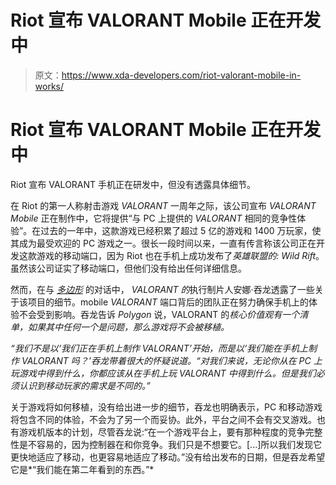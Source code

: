 # Riot 宣布 VALORANT Mobile 正在开发中

> 原文：<https://www.xda-developers.com/riot-valorant-mobile-in-works/>

# Riot 宣布 VALORANT Mobile 正在开发中

Riot 宣布 VALORANT 手机正在研发中，但没有透露具体细节。

在 Riot 的第一人称射击游戏 *VALORANT* 一周年之际，该公司宣布 *VALORANT Mobile* 正在制作中，它将提供“与 PC 上提供的 *VALORANT* 相同的竞争性体验”。在过去的一年中，这款游戏已经积累了超过 5 亿的游戏和 1400 万玩家，使其成为最受欢迎的 PC 游戏之一。很长一段时间以来，一直有传言称该公司正在开发这款游戏的移动端口，因为 Riot 也在手机上成功发布了*英雄联盟的: Wild Rift*。虽然该公司证实了移动端口，但他们没有给出任何详细信息。

然而，在与 [*多边形*](https://www.polygon.com/22463495/valorant-mobile-consoles-cross-play-riot-games-iphone) 的对话中， *VALORANT 的*执行制片人安娜·吞龙透露了一些关于该项目的细节。mobile *VALORANT* 端口背后的团队正在努力确保手机上的体验不会受到影响。吞龙告诉 *Polygon* 说，VALORANT 的*核心价值观有一个清单，如果其中任何一个是问题，那么游戏将不会被移植。*

*“我们不是以‘我们正在手机上制作 VALORANT’开始，而是以‘我们能在手机上制作 VALORANT 吗？’*吞龙带着很大的怀疑说道。*“对我们来说，无论你从在 PC 上玩游戏中得到什么，你都应该从在手机上玩 VALORANT 中得到什么。但是我们必须认识到移动玩家的需求是不同的。”*

关于游戏将如何移植，没有给出进一步的细节，吞龙也明确表示，PC 和移动游戏将包含不同的体验，不会为了另一个而妥协。此外，平台之间不会有交叉游戏。也有游戏机版本的计划，尽管吞龙说:“在一个游戏平台上，要有那种程度的竞争完整性是不容易的，因为控制器在和你竞争。我们只是不想要它。[...]所以我们发现它更快地适应了移动，也更容易地适应了移动。”没有给出发布的日期，但是吞龙希望它是*“我们能在第二年看到的东西。”*